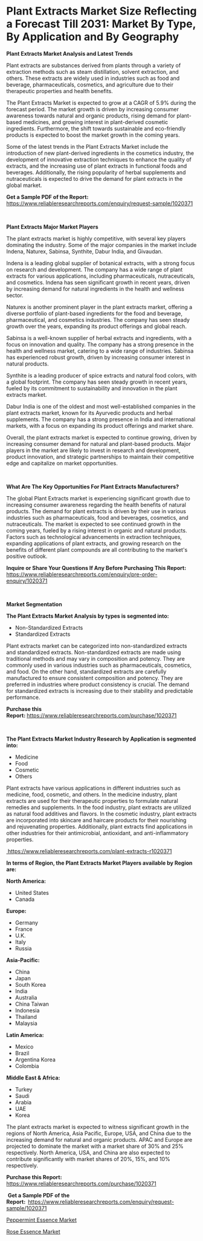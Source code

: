<p><h1>Plant Extracts Market Size Reflecting a Forecast Till 2031: Market By Type, By Application and By Geography</h1></p><p><strong>Plant Extracts Market Analysis and Latest Trends</strong></p>
<p><p>Plant extracts are substances derived from plants through a variety of extraction methods such as steam distillation, solvent extraction, and others. These extracts are widely used in industries such as food and beverage, pharmaceuticals, cosmetics, and agriculture due to their therapeutic properties and health benefits.</p><p>The Plant Extracts Market is expected to grow at a CAGR of 5.9% during the forecast period. The market growth is driven by increasing consumer awareness towards natural and organic products, rising demand for plant-based medicines, and growing interest in plant-derived cosmetic ingredients. Furthermore, the shift towards sustainable and eco-friendly products is expected to boost the market growth in the coming years.</p><p>Some of the latest trends in the Plant Extracts Market include the introduction of new plant-derived ingredients in the cosmetics industry, the development of innovative extraction techniques to enhance the quality of extracts, and the increasing use of plant extracts in functional foods and beverages. Additionally, the rising popularity of herbal supplements and nutraceuticals is expected to drive the demand for plant extracts in the global market.</p></p>
<p><strong>Get a Sample PDF of the Report:&nbsp;</strong> <a href="https://www.reliableresearchreports.com/enquiry/request-sample/1020371">https://www.reliableresearchreports.com/enquiry/request-sample/1020371</a></p>
<p>&nbsp;</p>
<p><strong>Plant Extracts Major Market Players</strong></p>
<p><p>The plant extracts market is highly competitive, with several key players dominating the industry. Some of the major companies in the market include Indena, Naturex, Sabinsa, Synthite, Dabur India, and Givaudan.</p><p>Indena is a leading global supplier of botanical extracts, with a strong focus on research and development. The company has a wide range of plant extracts for various applications, including pharmaceuticals, nutraceuticals, and cosmetics. Indena has seen significant growth in recent years, driven by increasing demand for natural ingredients in the health and wellness sector.</p><p>Naturex is another prominent player in the plant extracts market, offering a diverse portfolio of plant-based ingredients for the food and beverage, pharmaceutical, and cosmetics industries. The company has seen steady growth over the years, expanding its product offerings and global reach.</p><p>Sabinsa is a well-known supplier of herbal extracts and ingredients, with a focus on innovation and quality. The company has a strong presence in the health and wellness market, catering to a wide range of industries. Sabinsa has experienced robust growth, driven by increasing consumer interest in natural products.</p><p>Synthite is a leading producer of spice extracts and natural food colors, with a global footprint. The company has seen steady growth in recent years, fueled by its commitment to sustainability and innovation in the plant extracts market.</p><p>Dabur India is one of the oldest and most well-established companies in the plant extracts market, known for its Ayurvedic products and herbal supplements. The company has a strong presence in India and international markets, with a focus on expanding its product offerings and market share.</p><p>Overall, the plant extracts market is expected to continue growing, driven by increasing consumer demand for natural and plant-based products. Major players in the market are likely to invest in research and development, product innovation, and strategic partnerships to maintain their competitive edge and capitalize on market opportunities.</p></p>
<p>&nbsp;</p>
<p><strong>What Are The Key Opportunities For Plant Extracts Manufacturers?</strong></p>
<p><p>The global Plant Extracts market is experiencing significant growth due to increasing consumer awareness regarding the health benefits of natural products. The demand for plant extracts is driven by their use in various industries such as pharmaceuticals, food and beverages, cosmetics, and nutraceuticals. The market is expected to see continued growth in the coming years, fueled by a rising interest in organic and natural products. Factors such as technological advancements in extraction techniques, expanding applications of plant extracts, and growing research on the benefits of different plant compounds are all contributing to the market's positive outlook.</p></p>
<p><strong>Inquire or Share Your Questions If Any Before Purchasing This Report:</strong> <a href="https://www.reliableresearchreports.com/enquiry/pre-order-enquiry/1020371">https://www.reliableresearchreports.com/enquiry/pre-order-enquiry/1020371</a></p>
<p>&nbsp;</p>
<p><strong>Market Segmentation</strong></p>
<p><strong>The Plant Extracts Market Analysis by types is segmented into:</strong></p>
<p><ul><li>Non-Standardized Extracts</li><li>Standardized Extracts</li></ul></p>
<p><p>Plant extracts market can be categorized into non-standardized extracts and standardized extracts. Non-standardized extracts are made using traditional methods and may vary in composition and potency. They are commonly used in various industries such as pharmaceuticals, cosmetics, and food. On the other hand, standardized extracts are carefully manufactured to ensure consistent composition and potency. They are preferred in industries where product consistency is crucial. The demand for standardized extracts is increasing due to their stability and predictable performance.</p></p>
<p><strong>Purchase this Report:&nbsp;</strong><a href="https://www.reliableresearchreports.com/purchase/1020371">https://www.reliableresearchreports.com/purchase/1020371</a></p>
<p>&nbsp;</p>
<p><strong>The Plant Extracts Market Industry Research by Application is segmented into:</strong></p>
<p><ul><li>Medicine</li><li>Food</li><li>Cosmetic</li><li>Others</li></ul></p>
<p><p>Plant extracts have various applications in different industries such as medicine, food, cosmetic, and others. In the medicine industry, plant extracts are used for their therapeutic properties to formulate natural remedies and supplements. In the food industry, plant extracts are utilized as natural food additives and flavors. In the cosmetic industry, plant extracts are incorporated into skincare and haircare products for their nourishing and rejuvenating properties. Additionally, plant extracts find applications in other industries for their antimicrobial, antioxidant, and anti-inflammatory properties.</p></p>
<p><a href="https://www.reliableresearchreports.com/plant-extracts-r1020371">&nbsp;https://www.reliableresearchreports.com/plant-extracts-r1020371</a></p>
<p><strong>In terms of Region, the Plant Extracts Market Players available by Region are:</strong></p>
<p>
    <p> <strong> North America: </strong>
        <ul>
            <li>United States</li>
            <li>Canada</li>
        </ul>
        </p> 
    <p> <strong> Europe: </strong>
        <ul>
            <li>Germany</li>
            <li>France</li>
            <li>U.K.</li>
            <li>Italy</li>
            <li>Russia</li>
        </ul>
        </p> 
    <p> <strong> Asia-Pacific: </strong>
        <ul>
            <li>China</li>
            <li>Japan</li>
            <li>South Korea</li>
            <li>India</li>
            <li>Australia</li>
            <li>China Taiwan</li>
            <li>Indonesia</li>
            <li>Thailand</li>
            <li>Malaysia</li>
        </ul>
        </p> 
    <p> <strong> Latin America: </strong>
        <ul>
            <li>Mexico</li>
            <li>Brazil</li>
            <li>Argentina Korea</li>
            <li>Colombia</li>
        </ul>
        </p> 
    <p> <strong> Middle East & Africa: </strong>
        <ul>
            <li>Turkey</li>
            <li>Saudi</li>
            <li>Arabia</li>
            <li>UAE</li>
            <li>Korea</li>
        </ul>
    </p>
    </p>
<p><p>The plant extracts market is expected to witness significant growth in the regions of North America, Asia Pacific, Europe, USA, and China due to the increasing demand for natural and organic products. APAC and Europe are projected to dominate the market with a market share of 30% and 25% respectively. North America, USA, and China are also expected to contribute significantly with market shares of 20%, 15%, and 10% respectively.</p></p>
<p><strong>Purchase this Report: </strong><a href="https://www.reliableresearchreports.com/purchase/1020371">https://www.reliableresearchreports.com/purchase/1020371</a></p>
<p>&nbsp;<strong>Get a Sample PDF of the Report:&nbsp;&nbsp;</strong><a href="https://www.reliableresearchreports.com/enquiry/request-sample/1020371">https://www.reliableresearchreports.com/enquiry/request-sample/1020371</a></p>
<p><strong></strong></p>
<p><p><a href="https://github.com/nafisalvee228/Market-Research-Report-List-1/blob/main/peppermint-essence-market.md">Peppermint Essence Market</a></p><p><a href="https://github.com/zolotuy145/Market-Research-Report-List-1/blob/main/rose-essence-market.md">Rose Essence Market</a></p></p>